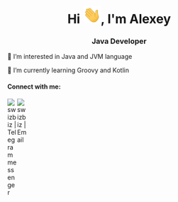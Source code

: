 <h1 align="center">Hi <img src="https://raw.githubusercontent.com/ABSphreak/ABSphreak/master/gifs/Hi.gif" width="40px" />, I'm Alexey</h1>
<h3 align="center">Java Developer</h3>

👀 I’m interested in Java and JVM language

🌱 I’m currently learning Groovy and Kotlin


#### Connect with me:

[<img align="left" alt="swizbiz | Telegram messenger" width="22px" src="https://cdn.jsdelivr.net/npm/simple-icons@latest/icons/telegram.svg" />][Telegram]
[<img align="left" alt="swizbiz | Email" width="22px" src="https://cdn.jsdelivr.net/npm/simple-icons@5.10.0/icons/maildotru.svg" />][Email]

[Telegram]: https://t.me/Swizbiz
[Email]: https://www.instagram.com/shardin.name/

<!---
Swizbiz/Swizbiz is a ✨ special ✨ repository because its `README.md` (this file) appears on your GitHub profile.
You can click the Preview link to take a look at your changes.
--->
